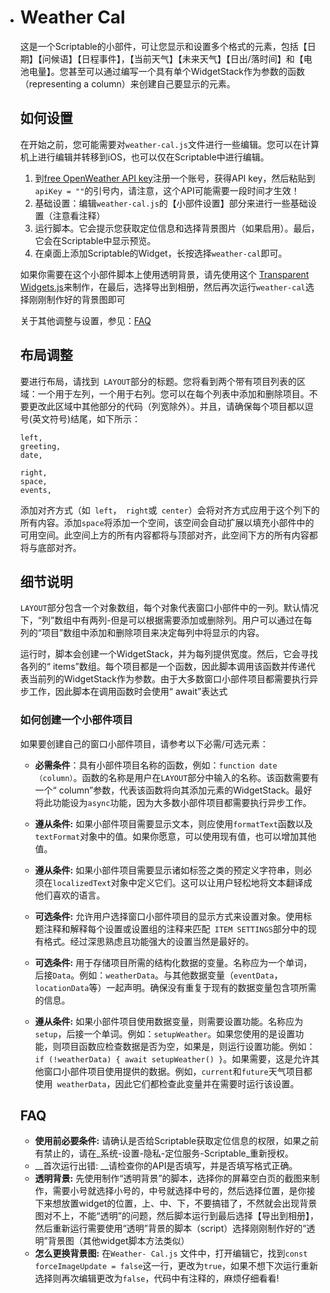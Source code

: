 * # Weather Cal

  这是一个Scriptable的小部件，可让您显示和设置多个格式的元素，包括【日期】【问候语】【日程事件】，【当前天气】【未来天气】【日出/落时间】和【电池电量】。您甚至可以通过编写一个具有单个WidgetStack作为参数的函数（representing a column）来创建自己要显示的元素。

  ## 如何设置

  在开始之前，您可能需要对`weather-cal.js`文件进行一些编辑。您可以在计算机上进行编辑并转移到iOS，也可以仅在Scriptable中进行编辑。

  1. 到[free OpenWeather API key](http://openweathermap.org/api)注册一个账号，获得API key，然后粘贴到 `apiKey = ""`的引号内，请注意，这个API可能需要一段时间才生效！
  2. 基础设置：编辑`weather-cal.js`的【小部件设置】部分来进行一些基础设置（注意看注释）
  3. 运行脚本。它会提示您获取定位信息和选择背景图片（如果启用）。最后，它会在Scriptable中显示预览。
  4. 在桌面上添加Scriptable的Widget，长按选择`weather-cal`即可。

  如果你需要在这个小部件脚本上使用透明背景，请先使用这个 [Transparent Widgets.js](https://github.com/xkerwin/Weather-Cal/blob/main/Transparent%20Widgets%20Export.js)来制作，在最后，选择导出到相册，然后再次运行`weather-cal`选择刚刚制作好的背景图即可

  关于其他调整与设置，参见：[FAQ](https://github.com/xkerwin/Weather-Cal/blob/main/README_cn.md#faq)

  ## 布局调整

  要进行布局，请找到` LAYOUT`部分的标题。您将看到两个带有项目列表的区域：一个用于左列，一个用于右列。您可以在每个列表中添加和删除项目。不要更改此区域中其他部分的代码（列宽除外）。并且，请确保每个项目都以逗号(英文符号)结尾，如下所示：

  ```
  left,
  greeting,
  date,
  
  right,
  space,
  events,
  ```

  添加对齐方式（如` left`，` right`或` center`）会将对齐方式应用于这个列下的所有内容。添加`space`将添加一个空间，该空间会自动扩展以填充小部件中的可用空间。此空间上方的所有内容都将与顶部对齐，此空间下方的所有内容都将与底部对齐。

  ## 细节说明

  `LAYOUT`部分包含一个对象数组，每个对象代表窗口小部件中的一列。默认情况下，“列”数组中有两列-但是可以根据需要添加或删除列。用户可以通过在每列的“项目”数组中添加和删除项目来决定每列中将显示的内容。

  运行时，脚本会创建一个WidgetStack，并为每列提供宽度。然后，它会寻找各列的“ items”数组。每个项目都是一个函数，因此脚本调用该函数并传递代表当前列的WidgetStack作为参数。由于大多数窗口小部件项目都需要执行异步工作，因此脚本在调用函数时会使用“ await”表达式

  ### 如何创建一个小部件项目

  如果要创建自己的窗口小部件项目，请参考以下必需/可选元素：

  * __必需条件__：具有小部件项目名称的函数，例如：`function date（column）`。函数的名称是用户在`LAYOUT`部分中输入的名称。该函数需要有一个“ column”参数，代表该函数将向其添加元素的WidgetStack。最好将此功能设为`async`功能，因为大多数小部件项目都需要执行异步工作。
  * __遵从条件:__ 如果小部件项目需要显示文本，则应使用`formatText`函数以及`textFormat`对象中的值。如果你愿意，可以使用现有值，也可以增加其他值。
  * __遵从条件:__ 如果小部件项目需要显示诸如标签之类的预定义字符串，则必须在`localizedText`对象中定义它们。这可以让用户轻松地将文本翻译成他们喜欢的语言。

  * __可选条件:__ 允许用户选择窗口小部件项目的显示方式来设置对象。使用标题注释和解释每个设置或设置组的注释来匹配` ITEM SETTINGS`部分中的现有格式。经过深思熟虑且功能强大的设置当然是最好的。
  * __可选条件:__ 用于存储项目所需的结构化数据的变量。名称应为一个单词，后接`Data`。例如：`weatherData`。与其他数据变量（`eventData`，`locationData`等）一起声明。确保没有重复于现有的数据变量包含项所需的信息。
  * __遵从条件:__ 如果小部件项目使用数据变量，则需要设置功能。名称应为` setup`，后接一个单词。例如：`setupWeather`。如果您使用的是设置功能，则项目函数应检查数据是否为空，如果是，则运行设置功能。例如：`if (!weatherData) { await setupWeather() }`。如果需要，这是允许其他窗口小部件项目使用提供的数据。例如，`current`和`future`天气项目都使用` weatherData`，因此它们都检查此变量并在需要时运行该设置。

  ## FAQ

  * __使用前必要条件:__ 请确认是否给Scriptable获取定位信息的权限，如果之前有禁止的，请在_系统-设置-隐私-定位服务-Scriptable_重新授权。
  * __首次运行出错: __请检查你的API是否填写，并是否填写格式正确。
  * __透明背景:__ 先使用制作“透明背景”的脚本，选择你的屏幕空白页的截图来制作，需要小号就选择小号的，中号就选择中号的，然后选择位置，是你接下来想放置widget的位置，上、中、下，不要搞错了，不然就会出现背景图对不上，不能“透明”的问题，然后脚本运行到最后选择【导出到相册】，然后重新运行需要使用“透明”背景的脚本（script）选择刚刚制作好的“透明”背景图（其他widget脚本方法类似）
  * __怎么更换背景图:__ 在`Weather- Cal.js` 文件中，打开编辑它，找到`const forceImageUpdate = false`这一行，更改为`true`，如果不想下次运行重新选择则再次编辑更改为`false`，代码中有注释的，麻烦仔细看看!
